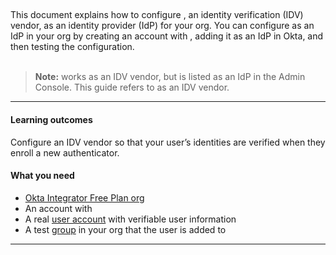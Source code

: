 ## <StackSnippet snippet="idp" inline />

This document explains how to configure <StackSnippet snippet="idp" inline />, an identity verification (IDV) vendor, as an identity provider (IdP) for your org. You can configure <StackSnippet snippet="idp" inline /> as an IdP in your org by creating an account with <StackSnippet snippet="idp" inline />, adding it as an IdP in Okta, and then testing the configuration.
<br></br>

> **Note:** <StackSnippet snippet="idp" inline /> works as an IDV vendor, but is listed as an IdP in the Admin Console. This guide refers to <StackSnippet snippet="idp" inline /> as an IDV vendor.

---

#### Learning outcomes

Configure an IDV vendor so that your user’s identities are verified when they enroll a new authenticator.

#### What you need

* [Okta Integrator Free Plan org](https://developer.okta.com/signup)
* An account with <StackSnippet snippet="idpaccount" inline />
* A real [user account](https://help.okta.com/okta_help.htm?type=oie&id=ext-usgp-add-users) with verifiable user information
* A test [group](https://help.okta.com/okta_help.htm?type=oie&id=usgp-groups-create) in your org that the user is added to

---
